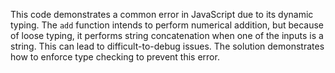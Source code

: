This code demonstrates a common error in JavaScript due to its dynamic typing.  The `add` function intends to perform numerical addition, but because of loose typing, it performs string concatenation when one of the inputs is a string. This can lead to difficult-to-debug issues. The solution demonstrates how to enforce type checking to prevent this error.